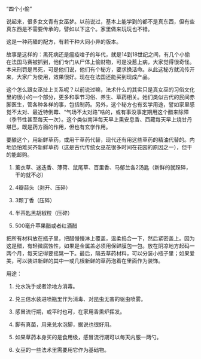 “四个小偷”

说起来，很多女文青有女巫梦。以前说过，基本上能学到的都不是真东西，但有些真东西是不需要传承的，譬如以下这个。家里做来玩玩也不错。

这是一种药醋的配方，有若干种大同小异的版本。

故事是这样的：黑死病还是瘟疫啥子的年代，就是14到18世纪之间，有几个小偷在法国马赛被抓到，他们专门从尸体上偷财物，可是没惹上病，大家觉得很奇怪。本来刑罚是吊死，可是他们说，他们有个秘方，要求换活命。从此这秘方就流传开来，大家广为使用，效果很好。现在在法国还能买到现成产品。

这个怎么跟女巫扯上关系呢？以前说过嘛，法术什么的其实只是真女巫的习俗文化里的很小的一个部分，更多和季节习俗、养生、草药相关。她们类似古代的民间赤脚医生，管各种各样的事，包括制药。另外，这个秘方也有玄学用途，譬如家里感觉不太对、最近特倒霉、“气场不太对路”啥的，或有事没事定期用这个醋来除障（季节性甚至每天一次）。这个类似南洋每天早上熏安息香、西藏每天早上烧甘丹堪巴，既是药方面的作用，但也有玄学作用。

要酿这个，用新鲜草药，或用干草药代替，现代还有用这些草药的精油代替的。内地恐怕难买齐新鲜草药（这是古代传统女巫花很多时间在花园的原因之一），但干的能邮购。

1. 薰衣草、迷迭香、薄荷、鼠尾草、百里香、马郁兰各2汤匙（新鲜的就跺碎，干的就不必）

2. 4瓣蒜头（剥开、压碎）

3. 3颗丁香（压碎）

4. 半茶匙黑胡椒粒（压碎）

5. 500毫升苹果醋或者红酒醋

把所有材料放在瓶子里，把醋慢慢淋上覆盖，温柔捣合一下，然后紧密盖上。因为这是醋，有轻微腐蚀性，如果是金属盖必须用保鲜膜包一包。放在阴凉地方起码一两个月，每天记得要摇晃一下。最后，隔去草药材料，可以分装小瓶子里；如果爱美，可以装进新鲜的其中一或几根新鲜的草药泡着在里面作为装饰。

用途：

1. 兑水洗手或者涂地方消毒。

2. 兑三倍水装进喷瓶里作为消毒、对昆虫无害的驱虫喷雾。

3. 感冒流行期，或平时也可，在家用香熏炉挥发。

4. 脚有真菌，用来兑水泡脚，据说也很好用。

5. 如果草药本身买的是食用级，感冒流行期可以每天内服一两勺。

6. 女巫的一些法术里需要用它作为基础物。
